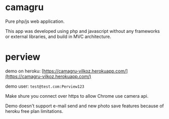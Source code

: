 # camagru
Pure php/js web application.

This app was developed using php and javascript without any frameworks or external libraries, and build in MVC architecture.

# perview
demo on heroku: [https://camagru-vilkoz.herokuapp.com/](https://camagru-vilkoz.herokuapp.com/)

demo user: `test@test.com:Perview123`

Make shure you connect over https to allow Chrome use camera api.

Demo doesn't support e-mail send and new photo save features because of heroku free plan limitations.

